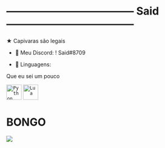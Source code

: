 # ―――――――――――― Said ――――――――――――
★ Capivaras são legais
- 💬 Meu Discord: ! Said#8709

- 💼 Linguagens:

Que eu sei um pouco

<code><img width="40px" src="https://img.icons8.com/color/4x/000000/python.png" title="Python"/></code>
<code><img width="40px" src="https://upload.wikimedia.org/wikipedia/commons/thumb/c/cf/Lua-Logo.svg/947px-Lua-Logo.svg.png" title="Lua"/></code>

# BONGO
<code><img src="https://media.discordapp.net/attachments/512523084683673610/884262295528677466/Bongo.gif"></code>




